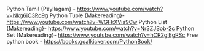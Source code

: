 Python Tamil {Payilagam} - https://www.youtube.com/watch?v=Nkg6iC3Ro9g
Python Tuple {Makereading}- https://www.youtube.com/watch?v=WGFkXVia9Cw
Python List {Makereading}- https://www.youtube.com/watch?v=Nr3ZJSob-2c
Python Set {Makereading}- https://www.youtube.com/watch?v=hCR2giEgRSc
Free python book - https://books.goalkicker.com/PythonBook/